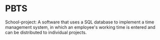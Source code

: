 # PBTS
School-project:
A software that uses a SQL database to implement a time management system, in which an employee's working time is entered and can be distributed to individual projects.
